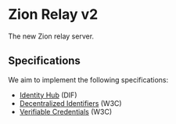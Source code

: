 # Zion Relay v2

The new Zion relay server.

## Specifications
We aim to implement the following specifications:
- [Identity Hub](https://identity.foundation/identity-hub/spec) (DIF)
- [Decentralized Identifiers](https://w3c.github.io/did-core) (W3C)
- [Verifiable Credentials](https://www.w3.org/TR/vc-data-model) (W3C)
